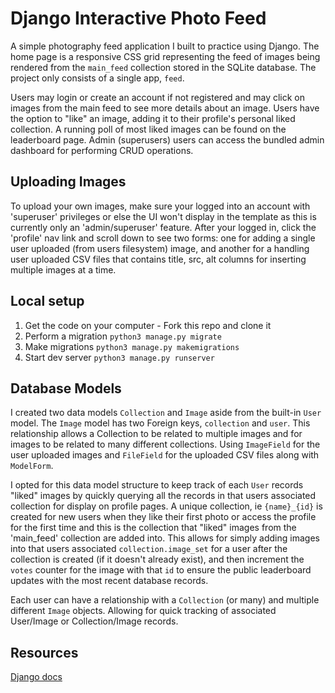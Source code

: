 # Django Interactive Photo Feed
A simple photography feed application I built to practice using Django. The home page is a responsive CSS grid representing the feed of images being rendered from the `main_feed` collection stored in the SQLite database. The project only consists of a single app, `feed`.

Users may login or create an account if not registered and may click on images from the main feed to see more details about an image. Users have the option to "like" an image, adding it to their profile's personal liked collection. A running poll of most liked images can be found on the leaderboard page. Admin (superusers) users can access the bundled admin dashboard for performing CRUD operations.

## Uploading Images
To upload your own images, make sure your logged into an account with 'superuser' privileges or else the UI won't display in the template as this is currently only an 'admin/superuser' feature. After your logged in, click the 'profile' nav link and scroll down to see two forms: one for adding a single user uploaded (from users filesystem) image, and another for a handling user uploaded CSV files that contains title, src, alt columns for inserting multiple images at a time.

## Local setup
1. Get the code on your computer - Fork this repo and clone it
2. Perform a migration `python3 manage.py migrate`
3. Make migrations `python3 manage.py makemigrations`
4. Start dev server `python3 manage.py runserver`

## Database Models
I created two data models `Collection` and `Image` aside from the built-in `User` model. The `Image` model has two Foreign keys, `collection` and `user`. This relationship allows a Collection to be related to multiple images and for images to be related to many different collections. Using `ImageField` for the user uploaded images and `FileField` for the uploaded CSV files along with `ModelForm`.

I opted for this data model structure to keep track of each `User` records "liked" images by quickly querying all the records in that users associated collection for display on profile pages. A unique collection, ie `{name}_{id}` is created for new users when they like their first photo or access the profile for the first time and this is the collection that "liked" images from the 'main_feed' collection are added into. This allows for simply adding images into that users associated `collection.image_set` for a user after the collection is created (if it doesn't already exist), and then increment the `votes` counter for the image with that `id` to ensure the public leaderboard updates with the most recent database records.

Each user can have a relationship with a `Collection` (or many) and multiple different `Image` objects. Allowing for quick tracking of associated User/Image or Collection/Image records.

## Resources
[Django docs](https://docs.djangoproject.com/en/3.2/)